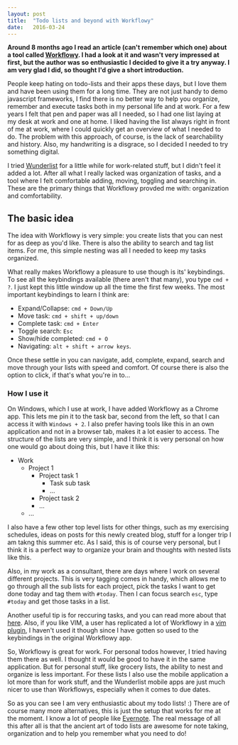 ```yaml
---
layout: post
title:  "Todo lists and beyond with Workflowy"
date:   2016-03-24
---
```


**Around 8 months ago I read an article (can't remember which one) about a tool called [Workflowy](http://workflowy.com). I had a look at it and wasn't very impressed at first, but the author was so enthusiastic I decided to give it a try anyway. I am very glad I did, so thought I'd give a short introduction.**

People keep hating on todo-lists and their apps these days, but I love them and have been using them for a long time. They are not just handy to demo javascript frameworks, I find there is no better way to help you organize, remember and execute tasks both in my personal life and at work. For a few years I felt that pen and paper was all I needed, so I had one list laying at my desk at work and one at home. I liked having the list always right in front of me at work, where I could quickly get an overview of what I needed to do. The problem with this approach, of course, is the lack of searchability and history. Also, my handwriting is a disgrace, so I decided I needed to try something digital.

I tried [Wunderlist](http://wunderlist.com) for a little while for work-related stuff, but I didn't feel it added a lot. After all what I really lacked was organization of tasks, and a tool where I felt comfortable adding, moving, toggling and searching in. These are the primary things that Workflowy provded me with: organization and comfortability.


## The basic idea
The idea with Workflowy is very simple: you create lists that you can nest for as deep as you'd like. There is also the ability to search and tag list items. For me, this simple nesting was all I needed to keep my tasks organized.

What really makes Workflowy a pleasure to use though is its' keybindings. To see all the keybindings available (there aren't that many), you type `cmd + ?`. I just kept this little window up all the time the first few weeks. The most important keybindings to learn I think are: 

* Expand/Collapse: `cmd + Down/Up` 
* Move task: `cmd + shift + up/down`
* Complete task: `cmd + Enter`
* Toggle search: `Esc`
* Show/hide completed: `cmd + O` 
* Navigating: `alt + shift + arrow keys`.

Once these settle in you can navigate, add, complete, expand, search and move through your lists with speed and comfort. Of course there is also the option to click, if that's what you're in to...

### How I use it
On Windows, which I use at work, I have added Workflowy as a Chrome app. This lets me pin it to the task bar, second from the left, so that I can access it with `Windows + 2`. I also prefer having tools like this in an own application and not in a browser tab, makes it a lot easier to access. The structure of the lists are very simple, and I think it is very personal on how one would go about doing this, but I have it like this:

* Work
  * Project 1
    * Project task 1
      * Task sub task
      * ...
    * Project task 2
    * ...
  * ...

I also have a few other top level lists for other things,
such as my exercising schedules, ideas on posts for this newly created blog, stuff for a longer trip I am takng this summer etc. As I said, this is of course very personal, but I think it is a perfect way to organize your brain and thoughts with nested lists like this.

Also, in my work as a consultant, there are days where I work on several different projects. This is very tagging comes in handy, which allows me to go through all the sub lists for each project, pick the tasks I want to get done today and tag them with `#today`. Then I can focus search `esc`, type `#today` and get those tasks in a list.

Another useful tip is for reccuring tasks, and you can read more about that [here](https://blog.workflowy.com/2015/03/06/a-useful-hack-for-repeated-tasks-in-workflowy/). Also, if you like VIM, a user has replicated a lot of Workflowy in a [vim plugin](https://github.com/lukaszkorecki/workflowish), I haven't used it though since I have gotten so used to the keybindings in the original Workflowy app.

 So, Workflowy is great for work. For personal todos however, I tried having them there as well. I thought it would be good to have it in the same application. But for personal stuff, like grocery lists, the ability to nest and organize is less important. For these lists I also use the mobile application a lot more than for work stuff, and the Wunderlist mobile apps are just much nicer to use than Workflowys, especially when it comes to due dates.

 So as you can see I am very enthusiastic about my todo lists! :) There are of course many more alternatives, this is just the setup that works for me at the moment. I know a lot of people like [Evernote](https://evernote.com). The real message of all this after all is that the ancient art of todo lists are awesome for note taking, organization and to help you remember what you need to do!
